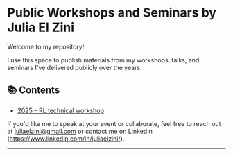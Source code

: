 # Public Workshops and Seminars by Julia El Zini

Welcome to my repository! 

I use this space to publish materials from my workshops, talks, and seminars I've delivered publicly over the years.

## 📚 Contents

- [2025 – RL technical workshop](./2025-ai-product-leadership)

If you'd like me to speak at your event or collaborate, feel free to reach out at juliaelzini@gmail.com or contact me on LinkedIn (https://www.linkedin.com/in/juliaelzini/).

---
